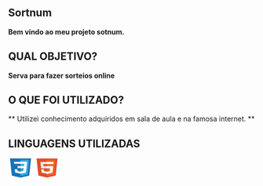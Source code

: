 ## Sortnum
**Bem vindo ao meu projeto sotnum.**
## QUAL OBJETIVO?
**Serva para fazer sorteios online**
## O QUE FOI UTILIZADO?
** Utilizei conhecimento adquiridos em sala de aula e na famosa internet. **
## LINGUAGENS UTILIZADAS
<div>
  
  <img align="center" alt="CSS" height="40" width="50" src="https://raw.githubusercontent.com/devicons/devicon/master/icons/css3/css3-original.svg">
  <img align="center" alt="HTML" height="40" width="50" src="https://raw.githubusercontent.com/devicons/devicon/master/icons/html5/html5-original.svg">
</div>
